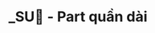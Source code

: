 ---
layout: album
resource: instagram
title: "_SU🎀 - Part quần dài"
description: "Instagram album of _SU🎀, part quần dài.</br> Username: _sulyu"
active: gallery
album-title: "_SU🎀"
images:
  - image_path: sulyu/quần dài/snaptik_7427690004945685781_0.jpeg
  - image_path: sulyu/quần dài/snaptik_7427690004945685781_1.jpeg
  - image_path: sulyu/quần dài/snaptik_7427690004945685781_2.jpeg
  - image_path: sulyu/quần dài/snaptik_7427690004945685781_3.jpeg
  - image_path: sulyu/quần dài/snaptik_7427690004945685781_4.jpeg
  - image_path: sulyu/quần dài/snaptik_7427690004945685781_5.jpeg
  - image_path: sulyu/quần dài/snaptik_7427690004945685781_6.jpeg
  - image_path: sulyu/quần dài/snaptik_7427690004945685781_7.jpeg
  - image_path: sulyu/quần dài/snaptik_7438540684279155976_0.jpeg
  - image_path: sulyu/quần dài/snaptik_7438540684279155976_1.jpeg
  - image_path: sulyu/quần dài/snaptik_7438540684279155976_2.jpeg
  - image_path: sulyu/quần dài/snaptik_7439735502716128530_1.jpeg
  - image_path: sulyu/quần dài/snaptik_7439735502716128530_2.jpeg
  - image_path: sulyu/quần dài/snaptik_7439735502716128530_3.jpeg
  - image_path: sulyu/quần dài/snaptik_7439735502716128530_4.jpeg
  - image_path: sulyu/quần dài/snaptik_7444541584437218568_0.jpeg
  - image_path: sulyu/quần dài/snaptik_7444541584437218568_1.jpeg
  - image_path: sulyu/quần dài/snaptik_7444541584437218568_2.jpeg
  - image_path: sulyu/quần dài/snaptik_7444541584437218568_3.jpeg
  - image_path: sulyu/quần dài/snaptik_7447052873285864722_0.jpeg
  - image_path: sulyu/quần dài/snaptik_7447052873285864722_1.jpeg
  - image_path: sulyu/quần dài/snaptik_7447052873285864722_2.jpeg
  - image_path: sulyu/quần dài/snaptik_7450762333749513490_0.jpeg
  - image_path: sulyu/quần dài/snaptik_7450762333749513490_1.jpeg
  - image_path: sulyu/quần dài/snaptik_7450762333749513490_2.jpeg
  - image_path: sulyu/quần dài/snaptik_7450762333749513490_3.jpeg
  - image_path: sulyu/quần dài/snaptik_7450762333749513490_4.jpeg
  - image_path: sulyu/quần dài/snaptik_7450762333749513490_5.jpeg
  - image_path: sulyu/quần dài/snaptik_7466404264865205522_0.jpeg
  - image_path: sulyu/quần dài/snaptik_7466404264865205522_1.jpeg
  - image_path: sulyu/quần dài/snaptik_7466404264865205522_2.jpeg
  - image_path: sulyu/quần dài/snaptik_7466404264865205522_3.jpeg
  - image_path: sulyu/quần dài/snaptik_7466404264865205522_4.jpeg
  - image_path: sulyu/quần dài/snaptik_7479322217038335250_0.jpeg
  - image_path: sulyu/quần dài/snaptik_7479322217038335250_1.jpeg
  - image_path: sulyu/quần dài/snaptik_7479322217038335250_2.jpeg
  - image_path: sulyu/quần dài/snaptik_7479322217038335250_3.jpeg
  - image_path: sulyu/quần dài/snaptik_7490929289349876999_0.jpeg
  - image_path: sulyu/quần dài/snaptik_7490929289349876999_1.jpeg
  - image_path: sulyu/quần dài/snaptik_7490929289349876999_2.jpeg
  - image_path: sulyu/quần dài/snaptik_7490929289349876999_3.jpeg
  - image_path: sulyu/quần dài/snaptik_7490929289349876999_4.jpeg
  - image_path: sulyu/quần dài/snaptik_7492395522079264018_0.jpeg
  - image_path: sulyu/quần dài/snaptik_7492395522079264018_1.jpeg
  - image_path: sulyu/quần dài/snaptik_7492790531836136712_0.jpeg
  - image_path: sulyu/quần dài/snaptik_7492790531836136712_1.jpeg
  - image_path: sulyu/quần dài/snaptik_7492790531836136712_2.jpeg
  - image_path: sulyu/quần dài/snaptik_7492790531836136712_3.jpeg
  - image_path: sulyu/quần dài/snaptik_7492790531836136712_4.jpeg
  - image_path: sulyu/quần dài/snaptik_7492790531836136712_5.jpeg
---